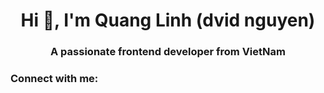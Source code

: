 <h1 align="center">Hi 👋, I'm Quang Linh (dvid nguyen)</h1>
<h3 align="center">A passionate frontend developer from VietNam</h3>

<h3 align="left">Connect with me:</h3>
<p align="left">
</p>

